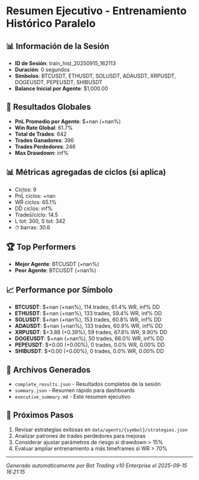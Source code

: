 # Resumen Ejecutivo - Entrenamiento Histórico Paralelo

## 📊 Información de la Sesión
- **ID de Sesión**: train_hist_20250915_162113
- **Duración**: 0 segundos
- **Símbolos**: BTCUSDT, ETHUSDT, SOLUSDT, ADAUSDT, XRPUSDT, DOGEUSDT, PEPEUSDT, SHIBUSDT
- **Balance Inicial por Agente**: $1,000.00

## 🎯 Resultados Globales
- **PnL Promedio por Agente**: $+nan (+nan%)
- **Win Rate Global**: 61.7%
- **Total de Trades**: 642
- **Trades Ganadores**: 396
- **Trades Perdedores**: 246
- **Max Drawdown**: inf%

## 📊 Métricas agregadas de ciclos (si aplica)
- Ciclos: 9
- PnL̄ ciclos: +nan
- WR̄ ciclos: 65.1%
- DD̄ ciclos: inf%
- Trades̄/ciclo: 14.5
- L tot: 300, S tot: 342
- ⏱̄ barras: 30.6


## 🏆 Top Performers
- **Mejor Agente**: BTCUSDT (+nan%)
- **Peor Agente**: BTCUSDT (+nan%)

## 📈 Performance por Símbolo
- **BTCUSDT**: $+nan (+nan%), 114 trades, 61.4% WR, inf% DD
- **ETHUSDT**: $+nan (+nan%), 133 trades, 59.4% WR, inf% DD
- **SOLUSDT**: $+nan (+nan%), 153 trades, 60.8% WR, inf% DD
- **ADAUSDT**: $+nan (+nan%), 133 trades, 60.9% WR, inf% DD
- **XRPUSDT**: $+3.88 (+0.39%), 59 trades, 67.8% WR, 9.90% DD
- **DOGEUSDT**: $+nan (+nan%), 50 trades, 66.0% WR, inf% DD
- **PEPEUSDT**: $+0.00 (+0.00%), 0 trades, 0.0% WR, 0.00% DD
- **SHIBUSDT**: $+0.00 (+0.00%), 0 trades, 0.0% WR, 0.00% DD

## 📁 Archivos Generados
- `complete_results.json` - Resultados completos de la sesión
- `summary.json` - Resumen rápido para dashboards
- `executive_summary.md` - Este resumen ejecutivo

## 🎯 Próximos Pasos
1. Revisar estrategias exitosas en `data/agents/{symbol}/strategies.json`
2. Analizar patrones de trades perdedores para mejoras
3. Considerar ajustar parámetros de riesgo si drawdown > 15%
4. Evaluar ampliar entrenamiento a más timeframes si WR > 70%

---
*Generado automáticamente por Bot Trading v10 Enterprise el 2025-09-15 16:21:15*
